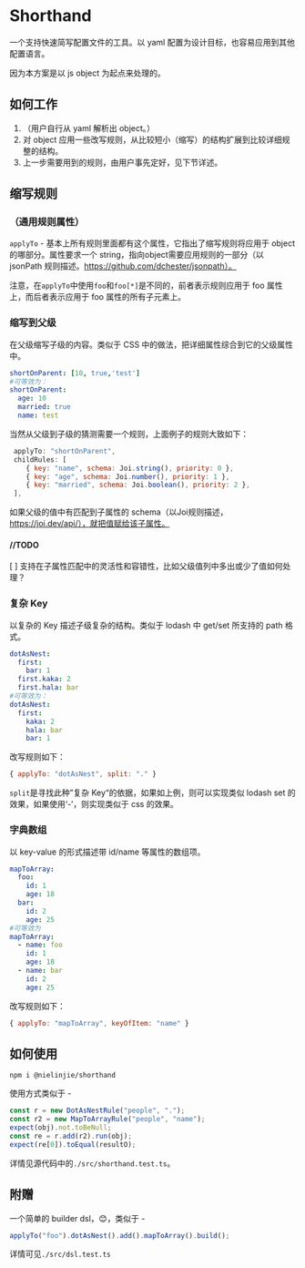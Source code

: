 # Shorthand

一个支持快速简写配置文件的工具。以 yaml 配置为设计目标，也容易应用到其他配置语言。

因为本方案是以 js object 为起点来处理的。

## 如何工作

1. （用户自行从 yaml 解析出 object。）
2. 对 object 应用一些改写规则，从比较短小（缩写）的结构扩展到比较详细规整的结构。
3. 上一步需要用到的规则，由用户事先定好，见下节详述。

## 缩写规则

### （通用规则属性）

`applyTo` - 基本上所有规则里面都有这个属性，它指出了缩写规则将应用于 object 的哪部分。属性要求一个 string，指向object需要应用规则的一部分（以 jsonPath 规则描述。https://github.com/dchester/jsonpath）。

注意，在`applyTo`中使用`foo`和`foo[*]`是不同的，前者表示规则应用于 foo 属性上，而后者表示应用于 foo 属性的所有子元素上。

### 缩写到父级

在父级缩写子级的内容。类似于 CSS 中的做法，把详细属性综合到它的父级属性中。

```yaml
shortOnParent: [10, true,'test']
#可等效为：
shortOnParent:
  age: 10
  married: true
  name: test
```

当然从父级到子级的猜测需要一个规则，上面例子的规则大致如下：

```javascript
 applyTo: "shortOnParent",
 childRules: [
    { key: "name", schema: Joi.string(), priority: 0 },
    { key: "age", schema: Joi.number(), priority: 1 },
    { key: "married", schema: Joi.boolean(), priority: 2 },
 ],
```

如果父级的值中有匹配到子属性的 schema（以Joi规则描述，https://joi.dev/api/），就把值赋给该子属性。

#### //TODO

[ ] 支持在子属性匹配中的灵活性和容错性，比如父级值列中多出或少了值如何处理？

### 复杂 Key

以复杂的 Key 描述子级复杂的结构。类似于 lodash 中 get/set 所支持的 path 格式。

```yaml
dotAsNest:
  first:
    bar: 1
  first.kaka: 2
  first.hala: bar
#可等效为：
dotAsNest:
  first:
    kaka: 2
    hala: bar
    bar: 1
```

改写规则如下：

```javascript
{ applyTo: "dotAsNest", split: "." }
```

`split`是寻找此种”复杂 Key“的依据，如果如上例，则可以实现类似 lodash set 的效果，如果使用‘-’，则实现类似于 css 的效果。

### 字典数组

以 key-value 的形式描述带 id/name 等属性的数组项。

```yaml
mapToArray:
  foo:
    id: 1
    age: 18
  bar:
    id: 2
    age: 25
#可等效为
mapToArray:
  - name: foo
    id: 1
    age: 18
  - name: bar
    id: 2
    age: 25
```

改写规则如下：

```javascript
{ applyTo: "mapToArray", keyOfItem: "name" }
```

## 如何使用

```shell
npm i @nielinjie/shorthand
```

使用方式类似于 -

```javascript
const r = new DotAsNestRule("people", ".");
const r2 = new MapToArrayRule("people", "name");
expect(obj).not.toBeNull;
const re = r.add(r2).run(obj);
expect(re[0]).toEqual(resultO);
```

详情见源代码中的`./src/shorthand.test.ts`。

## 附赠

一个简单的 builder dsl，😊，类似于 -

```javascript
applyTo("foo").dotAsNest().add().mapToArray().build();
```

详情可见`./src/dsl.test.ts`
